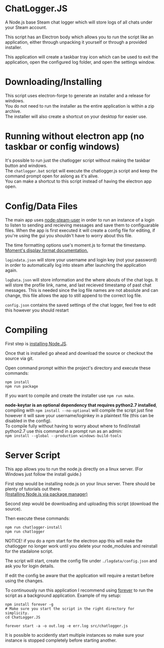 # ChatLogger.JS
A Node.js base Steam chat logger which will store logs of all chats under your Steam account.

This script has an Electron body which allows you to run the script like an application, either through unpacking it yourself or through a provided installer.

This application will create a taskbar tray icon which can be used to exit the application, open the configured log folder, and open the settings window.

# Downloading/Installing

This script uses electron-forge to generate an installer and a release for windows.  
You do not need to run the installer as the entire application is within a zip archive.  
The installer will also create a shortcut on your desktop for easier use.


# Running without electron app (no taskbar or config windows)

It's possible to run just the chatlogger script without making the taskbar button and windows.  
The `chatlogger.bat` script will execute the chatlogger.js script and keep the command prompt open for aslong as it's alive.  
You can make a shortcut to this script instead of having the electron app open.


# Config/Data Files
The main app uses [node-steam-user](https://github.com/DoctorMcKay/node-steam-user) in order to run an instance of a login to listen to sending and recieving messages and save them to configuarable files. When the app is first executed it will create a config file for editing, if you're using the gui you shouldn't have to worry about this file.

The time formatting options use's moment.js to format the timestamp. [Moment's display format documentation.](https://momentjs.com/docs/#/displaying/)

`logindata.json` will store your username and login key (not your password) in order to automatically log into steam after launching the application again.

`logData.json` will store information and the where abouts of the chat logs. It will store the profile link, name, and last recieved timestamp of past chat messages. This is needed since the log file names are not absolute and can change, this file allows the app to still append to the correct log file.

`config.json` contains the saved settings of the chat logger, feel free to edit this however you should restart 


# Compiling
First step is [installing Node.JS](https://nodejs.org/en/).

Once that is installed go ahead and download the source or checkout the source via git.

Open command prompt within the project's directory and execute these commands:
```shell
npm install
npm run package
```
If you want to compile and create the installer use `npm run make`.

**node-keytar is an optional dependency that requires python2.7 installed**, compiling with `npm install --no-optional` will compile the script just fine however it will save your username/loginkey in a plaintext file (this can be disabled in the config).  
To compile fully without having to worry about where to find/install python2.7 use this command in a prompt run as an admin:  
`npm install --global --production windows-build-tools`  


# Server Script
This app allows you to run the node.js directly on a linux server. (For Windows just follow the install guide.)

First step would be installing node.js on your linux server. There should be plenty of tutorials out there.  
[(Installing Node.js via package manager)](https://nodejs.org/en/download/package-manager/)

Second step would be downloading and uploading this script (download the source).

Then execute these commands:
```shell
npm run chatlogger-install
npm run chatlogger
```
NOTICE! if you do a npm start for the electron app this will make the chatlogger no longer work until you delete your node_modules and reinstall for the stadalone script.

The script will start, create the config file under `./logdata/config.json` and ask you for login details.

If edit the config be aware that the application will require a restart before using the changes.

To continuously run this application I recommend using [forever](https://www.npmjs.com/package/forever) to run the script as a background application.
Example of my setup:
```shell
npm install forever -g
# Make sure you start the script in the right directory for simplicity.
cd ChatLogger.JS

forever start -a -o out.log -e err.log src/chatlogger.js
```
It is possible to accidently start multiple instances so make sure your instance is stopped completely before starting another.
